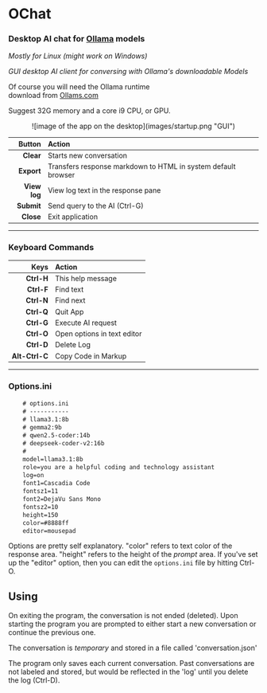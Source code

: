 # OChat
### Desktop AI chat for [Ollama](https://github.com/ollama/ollama "title") models

_Mostly for Linux (might work on Windows)_

_GUI desktop AI client for conversing with
    Ollama's downloadable Models_
    
Of course you will need the Ollama runtime  
download from  [Ollams.com](https://ollama.com/ "title")  

Suggest 32G memory and a core i9 CPU, or GPU.

<center>
![image of the app on the desktop](images/startup.png "GUI")
</center>

| Button | Action | 
| ---: | :--- | 
|**Clear**|Starts new conversation|
|**Export**|Transfers response markdown to HTML in system default browser|
|**View log**|View log text in the response pane|
|**Submit**|Send query to the AI (Ctrl-G)|
|**Close**|Exit application|

---

### Keyboard Commands

| Keys | Action | 
| ---: | :--- | 
|**Ctrl-H**|This help message|
|**Ctrl-F**|Find text|
|**Ctrl-N**|Find next|
|**Ctrl-Q**|Quit App|
|**Ctrl-G**|Execute AI request|
|**Ctrl-O**|Open options in text editor|
|**Ctrl-D**|Delete Log|
|**Alt-Ctrl-C**|Copy Code in Markup|

---

### Options.ini

        # options.ini
        # -----------
        # llama3.1:8b
        # gemma2:9b
        # qwen2.5-coder:14b
        # deepseek-coder-v2:16b
        # 
        model=llama3.1:8b
        role=you are a helpful coding and technology assistant
        log=on
        font1=Cascadia Code
        fontsz1=11
        font2=DejaVu Sans Mono
        fontsz2=10
        height=150
        color=#8888ff
        editor=mousepad

Options are pretty self explanatory.
"color" refers to text color of the response area.
"height" refers to the height of the _prompt_ area.
If you've set up the "editor" option, then you can
edit the `options.ini` file by hitting Ctrl-O.

## Using

On exiting the program, the conversation is not ended (deleted). Upon starting the program
you are prompted to either start a new conversation or continue the previous one.

The conversation is _temporary_ and stored in a file called 'conversation.json'

The program only saves each current conversation. Past conversations are not labeled and stored,
but would be reflected in the 'log' until you delete the log (Ctrl-D).


